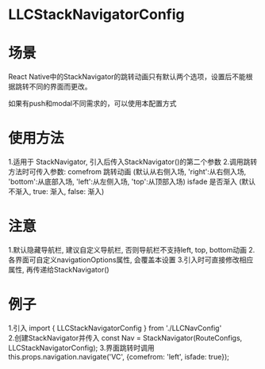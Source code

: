 # LLCStackNavigatorConfig

# 场景
React Native中的StackNavigator的跳转动画只有默认两个选项，设置后不能根据跳转不同的界面而更改。<br/>

如果有push和modal不同需求的，可以使用本配置方式

# 使用方法
1.适用于 StackNavigator, 引入后传入StackNavigator()的第二个参数
2.调用跳转方法时可传入参数:
  comefrom  跳转动画 (默认从右侧入场, 'right':从右侧入场, 'bottom':从底部入场, 'left':从左侧入场, 'top':从顶部入场)
  isfade    是否渐入 (默认不渐入, true: 渐入, false: 渐入)
  
# 注意
1.默认隐藏导航栏, 建议自定义导航栏, 否则导航栏不支持left, top, bottom动画
2.各界面可自定义navigationOptions属性, 会覆盖本设置
3.引入时可直接修改相应属性, 再传递给StackNavigator()

# 例子

1.引入
  import { LLCStackNavigatorConfig } from './LLCNavConfig'<br/>
2.创建StackNavigator并传入
  const Nav = StackNavigator(RouteConfigs, LLCStackNavigatorConfig);
3.界面跳转时调用
  this.props.navigation.navigate('VC', {comefrom: 'left', isfade: true});
